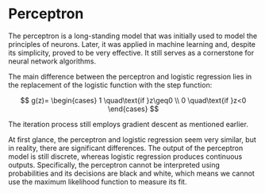 # Perceptron

The perceptron is a long-standing model that was initially used to model the principles of neurons. Later, it was applied in machine learning and, despite its simplicity, proved to be very effective. It still serves as a cornerstone for neural network algorithms.

The main difference between the perceptron and logistic regression lies in the replacement of the logistic function with the step function:

$$
g(z)=
\begin{cases}
1 \quad\text{if }z\geq0 \\
0 \quad\text{if }z<0
\end{cases}
$$

The iteration process still employs gradient descent as mentioned earlier.

At first glance, the perceptron and logistic regression seem very similar, but in reality, there are significant differences. The output of the perceptron model is still discrete, whereas logistic regression produces continuous outputs. Specifically, the perceptron cannot be interpreted using probabilities and its decisions are black and white, which means we cannot use the maximum likelihood function to measure its fit.
